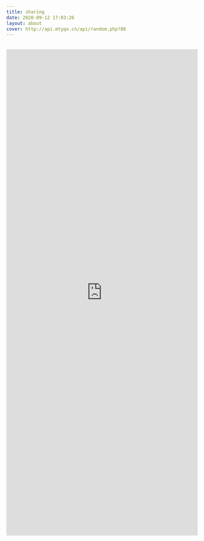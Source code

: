 ```yaml
---
title: sharing
date: 2020-09-12 17:03:26
layout: about
cover: http://api.mtyqx.cn/api/random.php?88
---
```


<br/>

<HTML lang="en">
    <div class = "container">
        <iframe id="File-Sharing"
            title="File-Sharing"
            style='position:inherit; top:0px; left:0px; width:100%; height:1280px; z-index:999'
            frameborder='no'
            scrolling='true'
            src="https://www.90pan.com/n52415">
        </iframe>
    </div>
</HTML>

